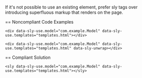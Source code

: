 If it's not possible to use an existing element, prefer sly tags over introducing superfluous markup that renders on the page.

== Noncompliant Code Examples

```
<div data-sly-use.model="com.example.Model" data-sly-use.templates="templates.html"></div>
```
 
``` 
<div data-sly-use.model="com.example.Model" data-sly-use.templates="templates.html" data-sly-unwrap></div>
```

== Compliant Solution
```
<sly data-sly-use.model="com.example.Model" data-sly-use.templates="templates.html"></sly>
```
